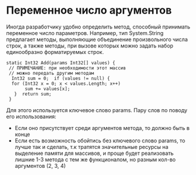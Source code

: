 # Переменное число аргументов

Иногда разработчику удобно определить метод, способный принимать переменное число параметров. Например, тип System.String предлагает методы, выполняющие объединение произвольного числа строк, а также методы, при вызове которых можно задать набор единообразно форматируемых строк.

```
static Int32 Add(params Int32[] values) {
 // ПРИМЕЧАНИЕ: при необходимости этот массив   
 // можно передать другим методам
  Int32 sum = 0;  if (values != null) {    
  for (Int32 x = 0; x < values.Length; x++)    
       sum += values[x];
   }  return sum;
 }
```

Для этого используется ключевое слово params. Пару слов по поводу его использования:

* Если оно присутствует среди аргументов метода, то должно быть в конце
* Если есть возможность обойтись без ключевого слово params, то лучше так и сделать, т.к тратятся значительные ресурсы на выделение памяти для массивов, и проще будет реализовать лишние 1-3 метода с тем же функционалом, но разным кол-во аргументов \(2, 3, 4\)



